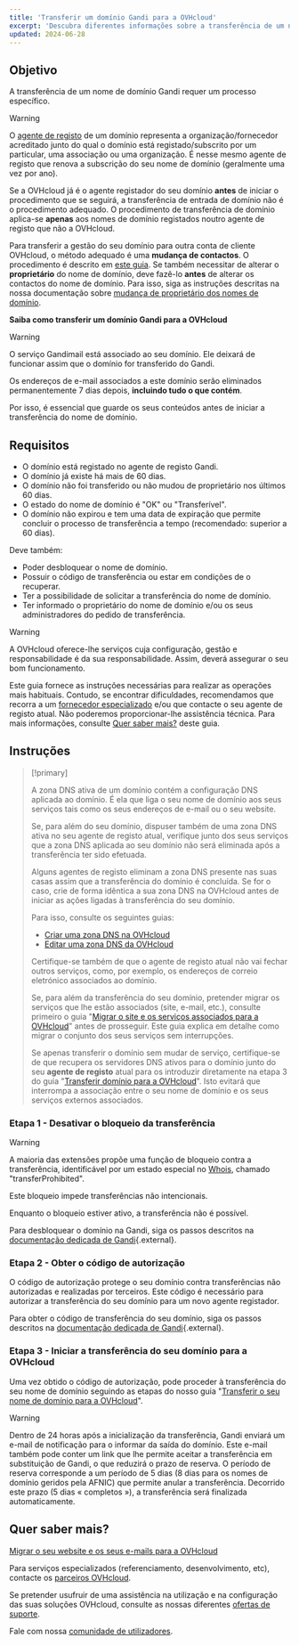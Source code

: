 ```yaml
---
title: 'Transferir um domínio Gandi para a OVHcloud'
excerpt: 'Descubra diferentes informações sobre a transferência de um nome de domínio Gandi para a OVHcloud'
updated: 2024-06-28
---
```


## Objetivo

A transferência de um nome de domínio Gandi requer um processo específico.

> [!warning]
>
> O [agente de registo](/links/web/domains-what-is-registrar) de um domínio representa a organização/fornecedor acreditado junto do qual o domínio está registado/subscrito por um particular, uma associação ou uma organização. É nesse mesmo agente de registo que renova a subscrição do seu nome de domínio (geralmente uma vez por ano).
>
> Se a OVHcloud já é o agente registador do seu domínio **antes** de iniciar o procedimento que se seguirá, a transferência de entrada de domínio não é o procedimento adequado. O procedimento de transferência de domínio aplica-se **apenas** aos nomes de domínio registados noutro agente de registo que não a OVHcloud.
>
> Para transferir a gestão do seu domínio para outra conta de cliente OVHcloud, o método adequado é uma **mudança de contactos**. O procedimento é descrito em [este guia](/pages/account_and_service_management/account_information/managing_contacts).
> Se também necessitar de alterar o **proprietário** do nome de domínio, deve fazê-lo **antes** de alterar os contactos do nome de domínio. Para isso, siga as instruções descritas na nossa documentação sobre [mudança de proprietário dos nomes de domínio](/pages/web_cloud/domains/trade_domain).
>

**Saiba como transferir um domínio Gandi para a OVHcloud**

> [!warning]
>
> O serviço Gandimail está associado ao seu domínio. Ele deixará de funcionar assim que o domínio for transferido do Gandi. 
>
> Os endereços de e-mail associados a este domínio serão eliminados permanentemente 7 dias depois, **incluindo tudo o que contém**.
>
> Por isso, é essencial que guarde os seus conteúdos antes de iniciar a transferência do nome de domínio.
>

## Requisitos

- O domínio está registado no agente de registo Gandi.
- O domínio já existe há mais de 60 dias.
- O domínio não foi transferido ou não mudou de proprietário nos últimos 60 dias.
- O estado do nome de domínio é "OK" ou "Transferível".
- O domínio não expirou e tem uma data de expiração que permite concluir o processo de transferência a tempo (recomendado: superior a 60 dias).

Deve também:

- Poder desbloquear o nome de domínio.
- Possuir o código de transferência ou estar em condições de o recuperar.
- Ter a possibilidade de solicitar a transferência do nome de domínio.
- Ter informado o proprietário do nome de domínio e/ou os seus administradores do pedido de transferência.

> [!warning]
>
> A OVHcloud oferece-lhe serviços cuja configuração, gestão e responsabilidade é da sua responsabilidade. Assim, deverá assegurar o seu bom funcionamento.
>
> Este guia fornece as instruções necessárias para realizar as operações mais habituais. Contudo, se encontrar dificuldades, recomendamos que recorra a um [fornecedor especializado](/links/partner) e/ou que contacte o seu agente de registo atual. Não poderemos proporcionar-lhe assistência técnica. Para mais informações, consulte [Quer saber mais?](#go-further) deste guia.
>

## Instruções

> [!primary]
>
> A zona DNS ativa de um domínio contém a configuração DNS aplicada ao domínio. É ela que liga o seu nome de domínio aos seus serviços tais como os seus endereços de e-mail ou o seu website.
>
> Se, para além do seu domínio, dispuser também de uma zona DNS ativa no seu agente de registo atual, verifique junto dos seus serviços que a zona DNS aplicada ao seu domínio não será eliminada após a transferência ter sido efetuada.
>
> Alguns agentes de registo eliminam a zona DNS presente nas suas casas assim que a transferência do domínio é concluída. Se for o caso, crie de forma idêntica a sua zona DNS na OVHcloud antes de iniciar as ações ligadas à transferência do seu domínio.
>
> Para isso, consulte os seguintes guias:
>
> - [Criar uma zona DNS na OVHcloud](/pages/web_cloud/domains/dns_zone_create)
> - [Editar uma zona DNS da OVHcloud](/pages/web_cloud/domains/dns_zone_edit)
>
> Certifique-se também de que o agente de registo atual não vai fechar outros serviços, como, por exemplo, os endereços de correio eletrónico associados ao domínio.
>
> Se, para além da transferência do seu domínio, pretender migrar os serviços que lhe estão associados (site, e-mail, etc.), consulte primeiro o guia "[Migrar o site e os serviços associados para a OVHcloud](/pages/web_cloud/web_hosting/hosting_migrating_to_ovh)" antes de prosseguir.
> Este guia explica em detalhe como migrar o conjunto dos seus serviços sem interrupções.
>
> Se apenas transferir o domínio sem mudar de serviço, certifique-se de que recupera os servidores DNS ativos para o domínio junto do seu **agente de registo** atual para os introduzir diretamente na etapa 3 do guia "[Transferir domínio para a OVHcloud](/pages/web_cloud/domains/transfer_incoming_generic_domain)".
> Isto evitará que interrompa a associação entre o seu nome de domínio e os seus serviços externos associados.
>

### Etapa 1 - Desativar o bloqueio da transferência

> [!warning]
>
> A maioria das extensões propõe uma função de bloqueio contra a transferência, identificável por um estado especial no [Whois](/links/web/domains-whois), chamado "transferProhibited".
>
> Este bloqueio impede transferências não intencionais.
>
> Enquanto o bloqueio estiver ativo, a transferência não é possível.
>

Para desbloquear o domínio na Gandi, siga os passos descritos na [documentação dedicada de Gandi](https://docs.gandi.net/en/domain_names/transfer_out/transfer_lock.html){.external}.

### Etapa 2 - Obter o código de autorização

O código de autorização protege o seu domínio contra transferências não autorizadas e realizadas por terceiros. Este código é necessário para autorizar a transferência do seu domínio para um novo agente registador.

Para obter o código de transferência do seu domínio, siga os passos descritos na [documentação dedicada de Gandi](https://docs.gandi.net/en/domain_names/transfer_out/auth_info.html){.external}.

### Etapa 3 - Iniciar a transferência do seu domínio para a OVHcloud
  
Uma vez obtido o código de autorização, pode proceder à transferência do seu nome de domínio seguindo as etapas do nosso guia "[Transferir o seu nome de domínio para a OVHcloud](/pages/web_cloud/domains/transfer_incoming_generic_domain)".

> [!warning]
>
> Dentro de 24 horas após a inicialização da transferência, Gandi enviará um e-mail de notificação para o informar da saída do domínio.
> Este e-mail também pode conter um link que lhe permite aceitar a transferência em substituição de Gandi, o que reduzirá o prazo de reserva.
> O período de reserva corresponde a um período de 5 dias (8 dias para os nomes de domínio geridos pela AFNIC) que permite anular a transferência.
> Decorrido este prazo (5 dias « completos »), a transferência será finalizada automaticamente.
>

## Quer saber mais? <a name="go-further"></a>

[Migrar o seu website e os seus e-mails para a OVHcloud](/pages/web_cloud/web_hosting/hosting_migrating_to_ovh)

Para serviços especializados (referenciamento, desenvolvimento, etc), contacte os [parceiros OVHcloud](/links/partner).

Se pretender usufruir de uma assistência na utilização e na configuração das suas soluções OVHcloud, consulte as nossas diferentes [ofertas de suporte](/links/support).

Fale com nossa [comunidade de utilizadores](/links/community).